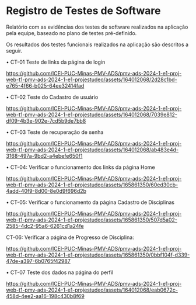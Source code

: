 # Registro de Testes de Software

Relatório com as evidências dos testes de software realizados na aplicação pela equipe, baseado no plano de testes pré-definido.

Os resultados dos testes funcionais realizados na aplicação são descritos a seguir.

• CT-01 Teste de links da página de login

https://github.com/ICEI-PUC-Minas-PMV-ADS/pmv-ads-2024-1-e1-proj-web-t1-pmv-ads-2024-1-e1-projestudeo/assets/164012068/2d28c1bd-e765-4f66-b025-64ee32414fad

• CT-02 Teste do Cadastro de usuário

https://github.com/ICEI-PUC-Minas-PMV-ADS/pmv-ads-2024-1-e1-proj-web-t1-pmv-ads-2024-1-e1-projestudeo/assets/164012068/7039e812-df09-4b3e-902e-7cd5b9de7bb8

• CT-03 Teste de recuperação de senha

https://github.com/ICEI-PUC-Minas-PMV-ADS/pmv-ads-2024-1-e1-proj-web-t1-pmv-ads-2024-1-e1-projestudeo/assets/164012068/ab483e4d-3168-497a-9bd2-a4ebefe650f1

• CT-04: Verificar o funcionamento dos links da página Home

https://github.com/ICEI-PUC-Minas-PMV-ADS/pmv-ads-2024-1-e1-proj-web-t1-pmv-ads-2024-1-e1-projestudeo/assets/165861350/60ed30cb-4add-40f9-8d00-8e0d9f696d2b

• CT-05: Verificar o funcionamento da página Cadastro de Disciplinas

https://github.com/ICEI-PUC-Minas-PMV-ADS/pmv-ads-2024-1-e1-proj-web-t1-pmv-ads-2024-1-e1-projestudeo/assets/165861350/507d5a02-2585-4dc2-95a6-6261cd1a24fe

CT-06: Verificar a página de Progresso de Disciplina:

https://github.com/ICEI-PUC-Minas-PMV-ADS/pmv-ads-2024-1-e1-proj-web-t1-pmv-ads-2024-1-e1-projestudeo/assets/165861350/0bbf104f-d339-47de-a397-6b0765f42987

• CT-07 Teste dos dados na página do perfil

https://github.com/ICEI-PUC-Minas-PMV-ADS/pmv-ads-2024-1-e1-proj-web-t1-pmv-ads-2024-1-e1-projestudeo/assets/164012068/eab0672c-458d-4ee2-aa16-198c430b8f69


